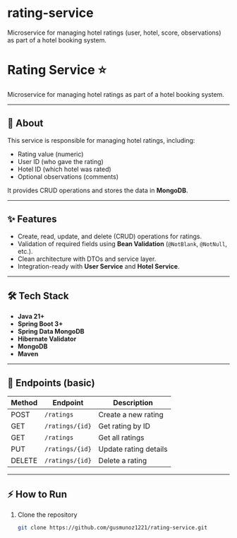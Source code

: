 # rating-service
Microservice for managing hotel ratings (user, hotel, score, observations) as part of a hotel booking system.

# Rating Service ⭐

Microservice for managing hotel ratings as part of a hotel booking system.

---

## 📌 About
This service is responsible for managing hotel ratings, including:
- Rating value (numeric)
- User ID (who gave the rating)
- Hotel ID (which hotel was rated)
- Optional observations (comments)

It provides CRUD operations and stores the data in **MongoDB**.

---

## ✨ Features
- Create, read, update, and delete (CRUD) operations for ratings.
- Validation of required fields using **Bean Validation** (`@NotBlank`, `@NotNull`, etc.).
- Clean architecture with DTOs and service layer.
- Integration-ready with **User Service** and **Hotel Service**.

---

## 🛠️ Tech Stack
- **Java 21+**
- **Spring Boot 3+**
- **Spring Data MongoDB**
- **Hibernate Validator**
- **MongoDB**
- **Maven**

---

## 🚀 Endpoints (basic)
| Method | Endpoint         | Description             |
|--------|-----------------|-------------------------|
| POST   | `/ratings`      | Create a new rating     |
| GET    | `/ratings/{id}` | Get rating by ID        |
| GET    | `/ratings`      | Get all ratings         |
| PUT    | `/ratings/{id}` | Update rating details   |
| DELETE | `/ratings/{id}` | Delete a rating         |

---

## ⚡ How to Run
1. Clone the repository  
   ```bash
   git clone https://github.com/gusmunoz1221/rating-service.git
